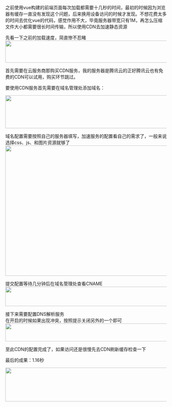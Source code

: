<p>之前使用vue构建的前端页面每次加载都需要十几秒的时间，最初的时候因为浏览器有缓存一直没有发现这个问题，后来换用设备访问的时候才发现。不想花费太多的时间去优化vue的代码，感觉作用不大，毕竟服务器带宽只有1M，再怎么压缩文件大小都需要很长时间传输，所以使用CDN去加速静态资源</p>

<p>先看一下之前的加载速度，简直惨不忍睹<img alt="" class="has" height="69" src="https://img-blog.csdnimg.cn/20181217200021726.png" width="850" /></p>

<p>首先需要在云服务商那购买CDN服务，我的服务器是腾讯云的正好腾讯云也有免费的CDN可以试用，购买环节跳过。</p>

<p>要使用CDN服务首先需要在域名管理处添加域名：</p>

<p><img alt="" class="has" height="103" src="https://img-blog.csdnimg.cn/20181217200522978.png" width="800" /></p>

<p>域名配置需要按照自己的服务器填写，加速服务的配置看自己的需求了，一般来说选择css、js、和图片资源就够了<img alt="" class="has" height="407" src="https://img-blog.csdnimg.cn/20181217200806211.png?x-oss-process=image/watermark,type_ZmFuZ3poZW5naGVpdGk,shadow_10,text_aHR0cHM6Ly9ibG9nLmNzZG4ubmV0L0Zhbk1MZWk=,size_16,color_FFFFFF,t_70" width="700" /></p>

<p>提交配置等待几分钟后在域名管理处查看CNAME<img alt="" class="has" height="61" src="https://img-blog.csdnimg.cn/20181217201433716.png" width="850" /></p>

<p>接下来需要配置DNS解析服务<br />
在开启的时候如果出现冲突，按照提示关闭另外的一个即可<br /><img alt="" class="has" height="56" src="https://img-blog.csdnimg.cn/20181217201655175.png" width="850" /></p>

<p>至此CDN的配置完成了，如果访问还是很慢先去CDN刷新缓存检查一下</p>

<p>最后的成果：1.16秒</p>

<p><img alt="" class="has" height="106" src="https://img-blog.csdnimg.cn/20181217202537753.png?x-oss-process=image/watermark,type_ZmFuZ3poZW5naGVpdGk,shadow_10,text_aHR0cHM6Ly9ibG9nLmNzZG4ubmV0L0Zhbk1MZWk=,size_16,color_FFFFFF,t_70" width="850" /></p>

<p> </p>